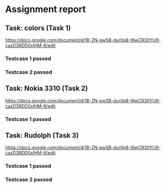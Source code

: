 # Assignment report
## Task: colors (Task 1)
https://docs.google.com/document/d/1B-ZN-pwSB-dur0p8-I6wCR30YU9-cazD3RDD0xIHM-8/edit

### Testcase 1 passed
### Testcase 2 passed
## Task: Nokia 3310 (Task 2)
https://docs.google.com/document/d/1B-ZN-pwSB-dur0p8-I6wCR30YU9-cazD3RDD0xIHM-8/edit

### Testcase 1 passed
## Task: Rudolph (Task 3)
https://docs.google.com/document/d/1B-ZN-pwSB-dur0p8-I6wCR30YU9-cazD3RDD0xIHM-8/edit

### Testcase 1 passed
### Testcase 2 passed
